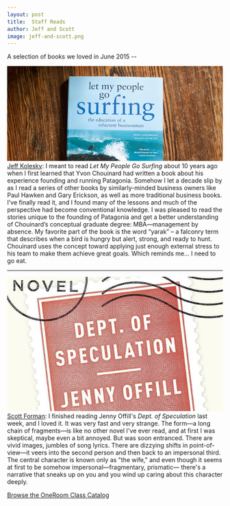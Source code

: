 ```yaml
---
layout: post
title:  Staff Reads
author: Jeff and Scott
image: jeff-and-scott.png
---
```


A selection of books we loved in June 2015 --

![Picture of Let My People Go Surfing](/img/blog/let_my_people_go_surfing.jpg)
[Jeff Kolesky](https://twitter.com/jeffkole?lang=en): I meant to read _Let My People Go Surfing_ about 10 years ago when I first learned that Yvon Chouinard had written a book about his experience founding and running Patagonia. Somehow I let a decade slip by as I read a series of other books by similarly-minded business owners like Paul Hawken and Gary Erickson, as well as more traditional business books. I’ve finally read it, and I found many of the lessons and much of the perspective had become conventional knowledge. I was pleased to read the stories unique to the founding of Patagonia and get a better understanding of Chouinard’s conceptual graduate degree: MBA—management by absence. My favorite part of the book is the word “yarak” – a falconry term that describes when a bird is hungry but alert, strong, and ready to hunt. Chouinard uses the concept toward applying just enough external stress to his team to make them achieve great goals. Which reminds me… I need to go eat.

******************************************************************************************

![Picture of Department of Speculation](/img/blog/dept_of_speculation.jpg)
[Scott Forman](https://twitter.com/sjforman): I finished reading Jenny Offill's _Dept. of Speculation_ last week, and I loved it. It was very fast and very strange. The form—a long chain of fragments—is like no other novel I've ever read, and at first I was skeptical, maybe even a bit annoyed. But was soon entranced. There are vivid images, jumbles of song lyrics. There are dizzying shifts in point-of-view—it veers into the second person and then back to an impersonal third. The central character is known only as "the wife," and even though it seems at first to be somehow impersonal—fragmentary, prismatic— there's a narrative that sneaks up on you and you wind up caring about this character deeply.


<div class="tc pam">
      <a class="btn btn--blue pal br3" href="https://app.joinoneroom.com/course">Browse the OneRoom Class Catalog</a>
    </div>